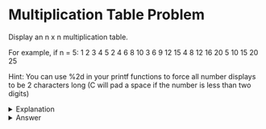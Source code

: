 # Multiplication Table Problem
Display an n x n multiplication table.

For example, if n = 5:
1  2  3  4  5
2  4  6  8 10
3  6  9 12 15
4  8 12 16 20
5 10 15 20 25

Hint: You can use %2d in your printf functions to force all number displays to be 2 characters long (C will pad a space if the number is less than two digits)

<details>
<summary>Explanation</summary>
<br>
</details>


<details>
<summary>Answer</summary>
<br>

``` c
int main(){
	int i, j,n;
	scanf("%d", &n);
	for(i = 1; i<=n;i++){
		for(j = 1; j<=n;j++){
			printf("%2d ", i * j);
		}
		printf("\n");
	}
	return 0;
}
```

</details>